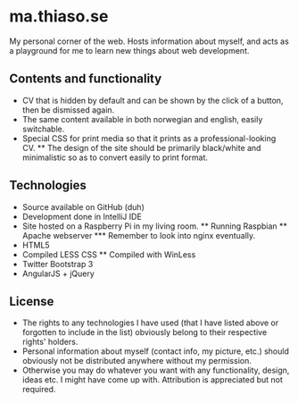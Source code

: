 ma.thiaso.se
============
My personal corner of the web. Hosts information about myself, and acts as a playground for me to learn new things about web development.

Contents and functionality
--------------------------
* CV that is hidden by default and can be shown by the click of a button, then be dismissed again.
* The same content available in both norwegian and english, easily switchable.
* Special CSS for print media so that it prints as a professional-looking CV.
** The design of the site should be primarily black/white and minimalistic so as to convert easily to print format.

Technologies
------------
* Source available on GitHub (duh)
* Development done in IntelliJ IDE
* Site hosted on a Raspberry Pi in my living room.
** Running Raspbian
** Apache webserver
*** Remember to look into nginx eventually.
* HTML5
* Compiled LESS CSS
** Compiled with WinLess
* Twitter Bootstrap 3
* AngularJS + jQuery

License
-------
* The rights to any technologies I have used (that I have listed above or forgotten to include in the list) obviously belong to their respective rights' holders.
* Personal information about myself (contact info, my picture, etc.) should obviously not be distributed anywhere without my permission.
* Otherwise you may do whatever you want with any functionality, design, ideas etc. I might have come up with. Attribution is appreciated but not required.
